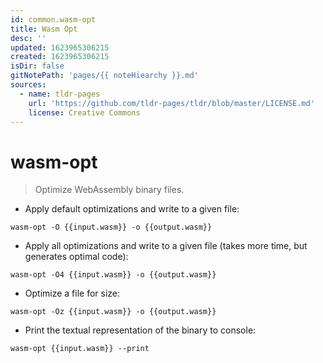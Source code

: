 ```yaml
---
id: common.wasm-opt
title: Wasm Opt
desc: ''
updated: 1623965306215
created: 1623965306215
isDir: false
gitNotePath: 'pages/{{ noteHiearchy }}.md'
sources:
  - name: tldr-pages
    url: 'https://github.com/tldr-pages/tldr/blob/master/LICENSE.md'
    license: Creative Commons
---
```

# wasm-opt

> Optimize WebAssembly binary files.

- Apply default optimizations and write to a given file:

`wasm-opt -O {{input.wasm}} -o {{output.wasm}}`

- Apply all optimizations and write to a given file (takes more time, but generates optimal code):

`wasm-opt -O4 {{input.wasm}} -o {{output.wasm}}`

- Optimize a file for size:

`wasm-opt -Oz {{input.wasm}} -o {{output.wasm}}`

- Print the textual representation of the binary to console:

`wasm-opt {{input.wasm}} --print`

